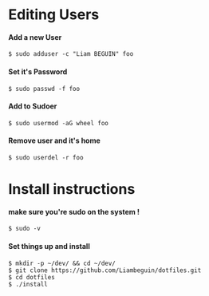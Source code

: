 
# Editing Users
#### Add a new User
```
$ sudo adduser -c "Liam BEGUIN" foo
```
#### Set it's Password
```
$ sudo passwd -f foo
```
#### Add to Sudoer
```
$ sudo usermod -aG wheel foo
```
#### Remove user and it's home 
```
$ sudo userdel -r foo
```

# Install instructions

#### make sure you're sudo on the system !
```
$ sudo -v
```

#### Set things up and install
```
$ mkdir -p ~/dev/ && cd ~/dev/
$ git clone https://github.com/Liambeguin/dotfiles.git
$ cd dotfiles
$ ./install
```
